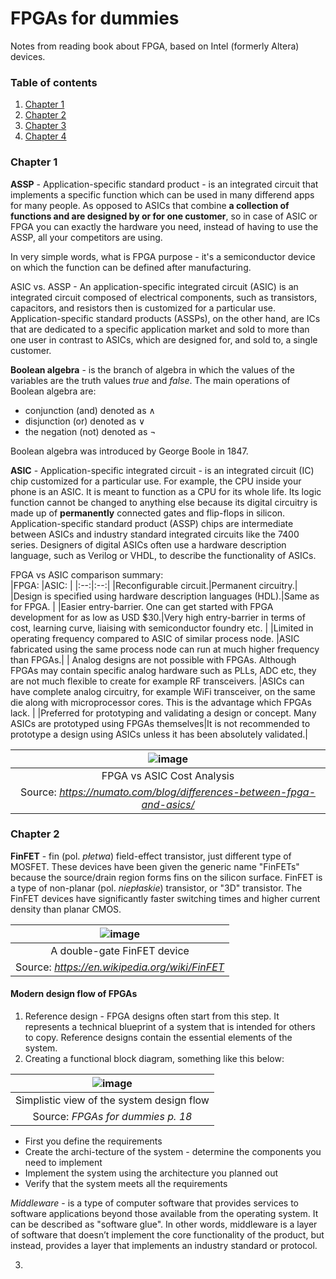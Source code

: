 # FPGAs for dummies
Notes from reading book about FPGA, based on Intel (formerly Altera) devices.

### Table of contents <a name="tof"></a>
1. [Chapter 1](#1)
2. [Chapter 2](#2)
3. [Chapter 3](#3)
4. [Chapter 4](#4)

### Chapter 1 <a name="1"></a>
**ASSP** - Application-specific standard product - is an integrated circuit
that implements a specific function which can be used in many differend apps for
many people. As opposed to ASICs that combine **a collection of functions and
are designed by or for one customer**, so in case of ASIC or FPGA you can
exactly the hardware you need, instead of having to use the ASSP, all your
competitors are using.

In very simple words, what is FPGA purpose - it's a semiconductor device on
which the function can be defined after manufacturing.

ASIC vs. ASSP - An application-specific integrated circuit (ASIC) is an
integrated circuit composed of electrical components, such as transistors,
capacitors, and resistors then is customized for a particular use.
Application-specific standard products (ASSPs), on the other hand, are ICs that
are dedicated to a specific application market and sold to more than one user
in contrast to ASICs, which are designed for, and sold to, a single customer.

**Boolean algebra** - is the branch of algebra in which the values of the
variables are the truth values *true* and *false*. The main operations of
Boolean algebra are:
- conjunction (and) denoted as ∧
- disjunction (or) denoted as ∨
- the negation (not) denoted as ¬

Boolean algebra was introduced by George Boole in 1847.

**ASIC** - Application-specific integrated circuit - is an integrated circuit (IC)
chip customized for a particular use. For example, the CPU inside your phone is
an ASIC. It is meant to function as a CPU for its whole life. Its logic function
cannot be changed to anything else because its digital circuitry is made up of 
**permanently** connected gates and flip-flops in silicon. Application-specific 
standard product (ASSP) chips are intermediate between ASICs and industry 
standard integrated circuits like the 7400 series. Designers of digital ASICs 
often use a hardware description language, such as Verilog or VHDL, to describe 
the functionality of ASICs.

FPGA vs ASIC comparison summary: <br/>
|FPGA: |ASIC: |
|:--:|:--:|
|Reconfigurable circuit.|Permanent circuitry.|
|Design is specified using hardware description languages (HDL).|Same as for FPGA. |
|Easier entry-barrier. One can get started with FPGA development for as low as USD $30.|Very high entry-barrier in terms of cost, learning curve, liaising with semiconductor foundry etc. |
|Limited in operating frequency compared to ASIC of similar process node. |ASIC fabricated using the same process node can run at much higher frequency than FPGAs.|
|	Analog designs are not possible with FPGAs. Although FPGAs may contain specific analog hardware such as PLLs, ADC etc, they are not much flexible to create for example RF transceivers. |ASICs can have complete analog circuitry, for example WiFi transceiver, on the same die along with microprocessor cores. This is the advantage which FPGAs lack. |
|Preferred for prototyping and validating a design or concept. Many ASICs are prototyped using FPGAs themselves|It is not recommended to prototype a design using ASICs unless it has been absolutely validated.|

|![image](https://user-images.githubusercontent.com/43972902/137637407-2c2c7aea-36c7-483a-aabe-2b6b99770503.png)|
|:--:|
|FPGA vs ASIC Cost Analysis|
|Source: *https://numato.com/blog/differences-between-fpga-and-asics/*|

### Chapter 2 <a name="2"></a>
**FinFET** - fin (pol. *płetwa*) field-effect transistor, just different type of
MOSFET. These devices have been given the generic name "FinFETs" because the
source/drain region forms fins on the silicon surface. FinFET is a type of 
non-planar (pol. *niepłaskie*) transistor, or "3D" transistor. The FinFET 
devices have significantly faster switching times and higher current density 
than planar CMOS.

|![image](https://user-images.githubusercontent.com/43972902/137792590-76412dc9-6dfd-4472-a137-d6551f08cae1.png)|
|:--:|
| A double-gate FinFET device |
|Source: *https://en.wikipedia.org/wiki/FinFET* |

#### Modern design flow of FPGAs <br/>
1. Reference design - FPGA designs often start from this step. It represents a 
technical blueprint of a system that is intended for others to copy. Reference 
designs contain the essential elements of the system. 
2. Creating a functional block diagram, something like this below: <br/>

| ![image](https://user-images.githubusercontent.com/43972902/137794149-cb284567-5a76-4169-81f3-941d9e409c57.png) |
|:--:|
|Simplistic view of the system design flow|
| Source: *FPGAs for dummies p. 18* |

- First you define the requirements
- Create the archi-tecture of the system - determine the components you need to
implement
- Implement the system using the architecture you planned out
- Verify that the system meets all the requirements

*Middleware* - is a type of computer software that provides services to
software applications beyond those available from the operating system. It can 
be described as "software glue". In other words, middleware is a layer of 
software that doesn’t implement the core functionality of the product, but
instead, provides a layer that implements an industry standard or protocol. 

3. 
